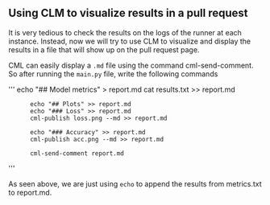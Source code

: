## Using CLM to visualize results in a pull request

It is very tedious to check the results on the logs of the runner at each instance. Instead, now we will try to use CLM to visualize and display the results in a file
that will show up on the pull request page. 


CML can easily display a `.md` file using the command cml-send-comment. So after running the `main.py` file, write the following commands

'''
          echo "## Model metrics" > report.md
          cat results.txt >> report.md
          
          echo "## Plots" >> report.md
          echo "### Loss" >> report.md
          cml-publish loss.png --md >> report.md
          
          echo "### Accuracy" >> report.md
          cml-publish acc.png --md >> report.md
          
          cml-send-comment report.md
                   
'''

As seen above, we are just using `echo` to append the results from metrics.txt to report.md.
